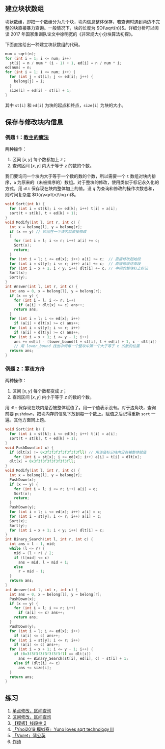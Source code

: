 ## 建立块状数组

块状数组，即把一个数组分为几个块，块内信息整体保存，若查询时遇到两边不完整的块直接暴力查询。一般情况下，块的长度为 $O(\sqrt{n})$。详细分析可以阅读 2017 年国家集训队论文中徐明宽的《非常规大小分块算法初探》。

下面直接给出一种建立块状数组的代码。

```cpp
num = sqrt(n);
for (int i = 1; i <= num; i++)
  st[i] = n / num * (i - 1) + 1, ed[i] = n / num * i;
ed[num] = n;
for (int i = 1; i <= num; i++) {
  for (int j = st[i]; j <= ed[i]; j++) {
    belong[j] = i;
  }
  size[i] = ed[i] - st[i] + 1;
}
```

其中 `st[i]` 和 `ed[i]` 为块的起点和终点，`size[i]` 为块的大小。

## 保存与修改块内信息

### 例题 1：[教主的魔法](https://www.luogu.com.cn/problem/P2801)

两种操作：

1. 区间 $[x,y]$ 每个数都加上 $z$；
2. 查询区间 $[x,y]$ 内大于等于 $z$ 的数的个数。

我们要询问一个块内大于等于一个数的数的个数，所以需要一个 `t` 数组对块内排序，`a` 为原来的（未被排序的）数组。对于整块的修改，使用类似于标记永久化的方式，用 `dlt` 保存现在块内整体加上的值。设 $q$ 为查询和修改的操作次数总和，则时间复杂度 $O(q\sqrt{n}\log n)$。

```cpp
void Sort(int k) {
  for (int i = st[k]; i <= ed[k]; i++) t[i] = a[i];
  sort(t + st[k], t + ed[k] + 1);
}
void Modify(int l, int r, int c) {
  int x = belong[l], y = belong[r];
  if (x == y) // 区间在一个块内就直接修改
  {
    for (int i = l; i <= r; i++) a[i] += c;
    Sort(x);
    return;
  }
  for (int i = l; i <= ed[x]; i++) a[i] += c;  // 直接修改起始段
  for (int i = st[y]; i <= r; i++) a[i] += c;  // 直接修改结束段
  for (int i = x + 1; i < y; i++) dlt[i] += c; // 中间的整块打上标记
  Sort(x);
  Sort(y);
}
int Answer(int l, int r, int c) {
  int ans = 0, x = belong[l], y = belong[r];
  if (x == y) {
    for (int i = l; i <= r; i++)
      if (a[i] + dlt[x] >= c) ans++;
    return ans;
  }
  for (int i = l; i <= ed[x]; i++)
    if (a[i] + dlt[x] >= c) ans++;
  for (int i = st[y]; i <= r; i++)
    if (a[i] + dlt[y] >= c) ans++;
  for (int i = x + 1; i <= y - 1; i++)
    ans += ed[i] - (lower_bound(t + st[i], t + ed[i] + 1, c - dlt[i]) - t) + 1;
    // 用 lower_bound 找出中间每一个整块中第一个大于等于 c 的数的位置
  return ans;
}
```

### 例题 2：寒夜方舟

两种操作：

1. 区间 $[x,y]$ 每个数都变成 $z$；
2. 查询区间 $[x,y]$ 内小于等于 $z$ 的数的个数。

用 `dlt` 保存现在块内是否被整体赋值了。用一个值表示没有。对于边角块，查询前要 `pushdown`，把块内存的信息下放到每一个数上。赋值之后记得重新 `sort` 一遍。其他方面同上题。

```cpp
void Sort(int k) {
  for (int i = st[k]; i <= ed[k]; i++) t[i] = a[i];
  sort(t + st[k], t + ed[k] + 1);
}
void PushDown(int x) {
  if (dlt[x] != 0x3f3f3f3f3f3f3f3fll) // 用该值标记块内没有被整体赋值
    for (int i = st[x]; i <= ed[x]; i++) a[i] = t[i] = dlt[x];
  dlt[x] = 0x3f3f3f3f3f3f3f3fll;
}
void Modify(int l, int r, int c) {
  int x = belong[l], y = belong[r];
  PushDown(x);
  if (x == y) {
    for (int i = l; i <= r; i++) a[i] = c;
    Sort(x);
    return;
  }
  PushDown(y);
  for (int i = l; i <= ed[x]; i++) a[i] = c;
  for (int i = st[y]; i <= r; i++) a[i] = c;
  Sort(x);
  Sort(y);
  for (int i = x + 1; i < y; i++) dlt[i] = c;
}
int Binary_Search(int l, int r, int c) {
  int ans = l - 1, mid;
  while (l <= r) {
    mid = (l + r) / 2;
    if (t[mid] <= c)
      ans = mid, l = mid + 1;
    else
      r = mid - 1;
  }
  return ans;
}
int Answer(int l, int r, int c) {
  int ans = 0, x = belong[l], y = belong[r];
  PushDown(x);
  if (x == y) {
    for (int i = l; i <= r; i++)
      if (a[i] <= c) ans++;
    return ans;
  }
  PushDown(y);
  for (int i = l; i <= ed[x]; i++)
    if (a[i] <= c) ans++;
  for (int i = st[y]; i <= r; i++)
    if (a[i] <= c) ans++;
  for (int i = x + 1; i <= y - 1; i++) {
    if (0x3f3f3f3f3f3f3f3fll == dlt[i])
      ans += Binary_Search(st[i], ed[i], c) - st[i] + 1;
    else if (dlt[i] <= c)
      ans += size[i];
  }
  return ans;
}
```

## 练习

1. [单点修改，区间查询](https://loj.ac/problem/130)
2. [区间修改，区间查询](https://loj.ac/problem/132)
3. [【模板】线段树 2](https://www.luogu.com.cn/problem/P3373)
4. [「Ynoi2019 模拟赛」Yuno loves sqrt technology III](https://www.luogu.com.cn/problem/P5048)
5. [「Violet」蒲公英](https://www.luogu.com.cn/problem/P4168)
6. [作诗](https://www.luogu.com.cn/problem/P4135)
